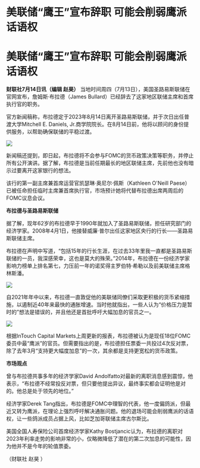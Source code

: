 # 美联储“鹰王”宣布辞职 可能会削弱鹰派话语权

# 美联储“鹰王”宣布辞职 可能会削弱鹰派话语权

**财联社7月14日讯（编辑 赵昊）** 当地时间周四（7月13日），美国圣路易斯联储在官网宣布，詹姆斯·布拉德（James
Bullard）已经辞去了这家地区联储主席和首席执行官的职务。

官方新闻稿称，布拉德定于2023年8月14日离开圣路易斯联储，并于次日出任普渡大学Mitchell E. Daniels,
Jr.商学院院长。在8月14日前，他将以顾问的身份提供服务，以帮助确保联储的平稳过渡。

![](https://inews.gtimg.com/om_bt/Oj2QsCjR6zGZUrXVJ9d0QUCmYhraB_dYLVyMQDBAuIfGoAA/1000)

新闻稿还提到，即日起，布拉德将不会参与FOMC的货币政策决策等职务，并停止所有公开演讲。据了解，布拉德是当前任期最长的地区联储主席，先前他也没有暗示过要离开这家银行的想法。

该行的第一副主席兼首席运营官凯瑟琳·奥尼尔·佩斯（Kathleen O'Neill
Paese）已被任命担任临时主席兼首席执行官，市场预计她将代替布拉德出席两周后的FOMC议息会议。

**布拉德与圣路易斯联储**

据了解，现年62岁的布拉德早于1990年就加入了圣路易斯联储，担任研究部门的经济学家。2008年4月1日，他接替威廉·普尔出任这家地区央行的行长——圣路易斯联储主席。

布拉德在声明中写道，“包括15年的行长生涯，在过去33年里我一直都是圣路易斯联储的一员，我深感荣幸，这也是莫大的殊荣。”2014年，布拉德在一份经济学家影响力榜单上排名第七，力压前一年的诺奖得主罗伯特·希勒以及前美联储主席格林斯潘。

![](https://inews.gtimg.com/om_bt/OqV6seHs4MQ6cA-q9CGYw1K5crVvh93QnK5HdXok7oXU0AA/1000)

自2021年年中以来，布拉德一直敦促他的美联储同僚们采取更积极的货币紧缩措施，以遏制近40年来最快的通胀增速。当时他就指出，一些人认为“价格压力是暂时的”想法是错误的，并且他还是首批呼吁大幅加息的官员之一。

![](https://inews.gtimg.com/om_bt/O5EdQFBAq57rU80MkUvDYg4WBjm3j3WxXNTIF3hrW0gLsAA/1000)

根据InTouch Capital
Markets上周更新的报表，布拉德被认为是现任18位FOMC委员中最“鹰派”的官员。但需要指出的是，布拉德担任票委一共投过4次反对票，除了去年3月“支持更大幅度加息”的一次，其余都是支持更宽松的货币政策。

**市场观点**

曾与布拉德共事多年的经济学家David
Andolfatto对最新的离职消息感到震惊，他表示，“布拉德不经常投反对票，但只要他提出异议，最终事实都会证明他是对的。他总是处于领先的地位。”

经济学家Derek
Tang指出，布拉德是FOMC中理智的代表，他一度偏鸽派，但最近又转为鹰派，在理论上强烈呼吁解决通胀问题。他的退场可能会削弱鹰派的话语权，让一些鸽派成员占据上风，比如芝加哥联储主席古尔斯比。

美国全国人寿保险公司首席经济学家Kathy
Bostjancic认为，布拉德的离职对2023年利率走势的影响非常的小，仅略微降低了潜在的第二次加息的可能性，因为他并不是今年的轮值票委。

（财联社 赵昊 ）

